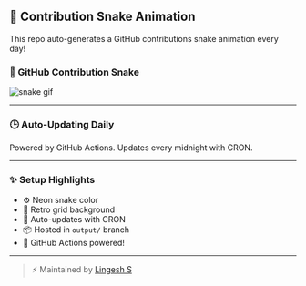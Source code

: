 ## 🐍 Contribution Snake Animation

This repo auto-generates a GitHub contributions snake animation every day!

### 🐍 GitHub Contribution Snake

![snake gif](https://github.com/Lingesh-S/snake-animation/blob/output/github-contribution-grid-snake.gif?raw=true)



---

### 🕒 Auto-Updating Daily
Powered by GitHub Actions. Updates every midnight with CRON.

---

### ✨ Setup Highlights
- ⚙️ Neon snake color
- 🪩 Retro grid background
- 🔄 Auto-updates with CRON
- 📦 Hosted in `output/` branch
- 🚀 GitHub Actions powered!

---

> ⚡ Maintained by [Lingesh S](https://github.com/Lingesh-S)
